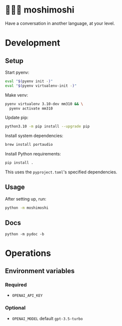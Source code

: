 # 🧑💬🤖 moshimoshi
Have a conversation in another language, at your level.

# Development

## Setup

Start pyenv:
```sh
eval "$(pyenv init -)"
eval "$(pyenv virtualenv-init -)"
```

Make venv:
```sh
pyenv virtualenv 3.10-dev mm310 && \
  pyenv activate mm310
```

Update pip:
```sh
python3.10 -m pip install --upgrade pip
```

Install system dependencies:
```sh
brew install portaudio
```

Install Python requirements:
```sh
pip install .
```
This uses the `pyproject.toml`'s specified dependencies.

## Usage
After setting up, run:
```sh
python -m moshimoshi
```

## Docs
```
python -m pydoc -b
```

# Operations

## Environment variables

### Required

- `OPENAI_API_KEY`

### Optional

- `OPENAI_MODEL` default `gpt-3.5-turbo`
